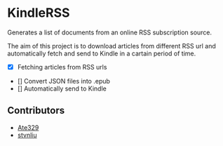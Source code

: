 # KindleRSS
Generates a list of documents from an online RSS subscription source.   

The aim of this project is to download articles from different RSS url and automatically fetch and send to Kindle in a cartain period of time.  

 - [x] Fetching articles from RSS urls
 - [] Convert JSON files into .epub
 - [] Automatically send to Kindle

## Contributors
- [Ate329](https://github.com/Ate329)
- [stvnliu](https://github.com/stvnliu)